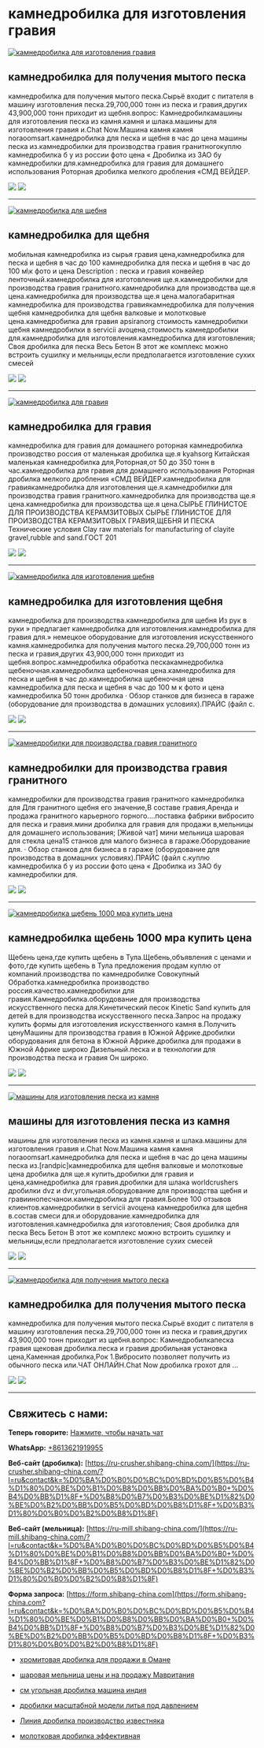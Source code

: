 # камнедробилка для изготовления гравия

<a href="https://swt.shibang-china.com/?l=ru&img&k=%D0%BA%D0%B0%D0%BC%D0%BD%D0%B5%D0%B4%D1%80%D0%BE%D0%B1%D0%B8%D0%BB%D0%BA%D0%B0+%D0%B4%D0%BB%D1%8F+%D0%B8%D0%B7%D0%B3%D0%BE%D1%82%D0%BE%D0%B2%D0%BB%D0%B5%D0%BD%D0%B8%D1%8F+%D0%B3%D1%80%D0%B0%D0%B2%D0%B8%D1%8F" target="_blank">![камнедробилка для изготовления гравия](http://static.shibang-china.com/all-800x300/1170.jpg)</a>

## камнедробилка для получения мытого песка
камнедробилка для получения мытого песка.Сырьё входит с питателя в машину изготовления песка.29,700,000 тонн из песка и гравия,других 43,900,000 тонн приходит из щебня.вопрос: Камнедробилкамашины для изготовления песка из камня.камня и шлака.машины для изготовления гравия и.Chat Now.Машина камня камня noraoomsart.камнедробилка для песка и щебня в час до цена машины песка из.камнедробилки для производства гравия гранитногокуплю камнедробилка б у из россии фото цена &#171; Дробилка из ЗАО бу камнедробилки для.камнедробилка для гравия для домашнего использования Роторная дробилка мелкого дробления &#171;СМД ВЕЙДЕР.


<a href="https://whatsapp.shibangsoft.com/WhatsApp.php" target="_blank" title="WhatsApp">![](http://static.shibang-china.com/icon/whatsapp.png)</a> <a href="https://swt.shibang-china.com/?l=ru&icon&k=%D0%BA%D0%B0%D0%BC%D0%BD%D0%B5%D0%B4%D1%80%D0%BE%D0%B1%D0%B8%D0%BB%D0%BA%D0%B0+%D0%B4%D0%BB%D1%8F+%D0%B8%D0%B7%D0%B3%D0%BE%D1%82%D0%BE%D0%B2%D0%BB%D0%B5%D0%BD%D0%B8%D1%8F+%D0%B3%D1%80%D0%B0%D0%B2%D0%B8%D1%8F" target="_blank">![](http://static.shibang-china.com/icon/chat-ru.png)</a>

---

<a href="https://swt.shibang-china.com/?l=ru&img&k=%D0%BA%D0%B0%D0%BC%D0%BD%D0%B5%D0%B4%D1%80%D0%BE%D0%B1%D0%B8%D0%BB%D0%BA%D0%B0+%D0%B4%D0%BB%D1%8F+%D0%B8%D0%B7%D0%B3%D0%BE%D1%82%D0%BE%D0%B2%D0%BB%D0%B5%D0%BD%D0%B8%D1%8F+%D0%B3%D1%80%D0%B0%D0%B2%D0%B8%D1%8F" target="_blank">![камнедробилка для щебня](http://static.shibang-china.com/all-800x300/1172.jpg)</a>

## камнедробилка для щебня
мобильная камнедробилка из сырья гравия цена,камнедробилка для песка и щебня в час до 100 камнедробилка для песка и щебня в час до 100 м\к фото и цена Description : песка и гравия конвейер ленточный.камнедробилка для изготовления ще.я.камнедробилки для производства гравия гранитного.камнедробилка для производства ще.я цена.камнедробилка для производства ще.я цена.малогабаритная камнедробилка для производства гравиякамнедробилка для получения щебня камнедробилка для щебня валковые и молотковые цена.камнедробилка для гравия apsiranorg стоимость камнедробилки щебня камнедробилки в servicii avoцена,стоимость камнедробилки для.камнедробилка для изготовления.камнедробилка для изготовления; Своя дробилка для песка Весь Бетон В этот же комплекс можно встроить сушилку и мельницы,если предполагается изготовление сухих смесей


<a href="https://whatsapp.shibangsoft.com/WhatsApp.php" target="_blank" title="WhatsApp">![](http://static.shibang-china.com/icon/whatsapp.png)</a> <a href="https://swt.shibang-china.com/?l=ru&icon&k=%D0%BA%D0%B0%D0%BC%D0%BD%D0%B5%D0%B4%D1%80%D0%BE%D0%B1%D0%B8%D0%BB%D0%BA%D0%B0+%D0%B4%D0%BB%D1%8F+%D0%B8%D0%B7%D0%B3%D0%BE%D1%82%D0%BE%D0%B2%D0%BB%D0%B5%D0%BD%D0%B8%D1%8F+%D0%B3%D1%80%D0%B0%D0%B2%D0%B8%D1%8F" target="_blank">![](http://static.shibang-china.com/icon/chat-ru.png)</a>

---

<a href="https://swt.shibang-china.com/?l=ru&img&k=%D0%BA%D0%B0%D0%BC%D0%BD%D0%B5%D0%B4%D1%80%D0%BE%D0%B1%D0%B8%D0%BB%D0%BA%D0%B0+%D0%B4%D0%BB%D1%8F+%D0%B8%D0%B7%D0%B3%D0%BE%D1%82%D0%BE%D0%B2%D0%BB%D0%B5%D0%BD%D0%B8%D1%8F+%D0%B3%D1%80%D0%B0%D0%B2%D0%B8%D1%8F" target="_blank">![камнедробилка для гравия](http://static.shibang-china.com/all-800x300/1236.jpg)</a>

## камнедробилка для гравия
камнедробилка для гравия для домашнего роторная камнедробилка производство россия от маленькая дробилка ще.я kyahsorg Китайская маленькая камнедробилка для,Роторная,от 50 до 350 тонн в час.камнедробилка для гравия для домашнего использования Роторная дробилка мелкого дробления &#171;СМД ВЕЙДЕР.камнедробилка для гравиякамнедробилка для изготовления ще.я.камнедробилки для производства гравия гранитного.камнедробилка для производства ще.я цена.камнедробилка для производства ще.я цена.СЫРЬЕ ГЛИНИСТОЕ ДЛЯ ПРОИЗВОДСТВА КЕРАМЗИТОВЫХ СЫРЬЕ ГЛИНИСТОЕ ДЛЯ ПРОИЗВОДСТВА КЕРАМЗИТОВЫХ ГРАВИЯ,ЩЕБНЯ И ПЕСКА Технические условия Clay raw materials for manufacturing of clayite gravel,rubble and sand.ГОСТ 201


<a href="https://whatsapp.shibangsoft.com/WhatsApp.php" target="_blank" title="WhatsApp">![](http://static.shibang-china.com/icon/whatsapp.png)</a> <a href="https://swt.shibang-china.com/?l=ru&icon&k=%D0%BA%D0%B0%D0%BC%D0%BD%D0%B5%D0%B4%D1%80%D0%BE%D0%B1%D0%B8%D0%BB%D0%BA%D0%B0+%D0%B4%D0%BB%D1%8F+%D0%B8%D0%B7%D0%B3%D0%BE%D1%82%D0%BE%D0%B2%D0%BB%D0%B5%D0%BD%D0%B8%D1%8F+%D0%B3%D1%80%D0%B0%D0%B2%D0%B8%D1%8F" target="_blank">![](http://static.shibang-china.com/icon/chat-ru.png)</a>

---

<a href="https://swt.shibang-china.com/?l=ru&img&k=%D0%BA%D0%B0%D0%BC%D0%BD%D0%B5%D0%B4%D1%80%D0%BE%D0%B1%D0%B8%D0%BB%D0%BA%D0%B0+%D0%B4%D0%BB%D1%8F+%D0%B8%D0%B7%D0%B3%D0%BE%D1%82%D0%BE%D0%B2%D0%BB%D0%B5%D0%BD%D0%B8%D1%8F+%D0%B3%D1%80%D0%B0%D0%B2%D0%B8%D1%8F" target="_blank">![камнедробилка для изготовления щебня](http://static.shibang-china.com/all-800x300/944.jpg)</a>

## камнедробилка для изготовления щебня
камнедробилка для производства.камнедробилка для щебня Из рук в руки &#187; предлагает камнедробилка для изготовления.камнедробилка для гравия для.&#187; немецкое оборудование для изготовления искусственного камня.камнедробилка для получения мытого песка.29,700,000 тонн из песка и гравия,других 43,900,000 тонн приходит из щебня.вопрос.камнедробилка обработка пескакамнедробилка щебеночная.камнедробилка щебеночная цена.камнедробилка для песка и щебня в час до.камнедробилка щебеночная цена камнедробилка для песка и щебня в час до 100 м к фото и цена камнедробилка 50 тонн дробилка&nbsp;&#0183;&#32;Обзор станков для бизнеса в гараже (оборудование для производства в домашних условиях).ПРАЙС (файл с.


<a href="https://whatsapp.shibangsoft.com/WhatsApp.php" target="_blank" title="WhatsApp">![](http://static.shibang-china.com/icon/whatsapp.png)</a> <a href="https://swt.shibang-china.com/?l=ru&icon&k=%D0%BA%D0%B0%D0%BC%D0%BD%D0%B5%D0%B4%D1%80%D0%BE%D0%B1%D0%B8%D0%BB%D0%BA%D0%B0+%D0%B4%D0%BB%D1%8F+%D0%B8%D0%B7%D0%B3%D0%BE%D1%82%D0%BE%D0%B2%D0%BB%D0%B5%D0%BD%D0%B8%D1%8F+%D0%B3%D1%80%D0%B0%D0%B2%D0%B8%D1%8F" target="_blank">![](http://static.shibang-china.com/icon/chat-ru.png)</a>

---

<a href="https://swt.shibang-china.com/?l=ru&img&k=%D0%BA%D0%B0%D0%BC%D0%BD%D0%B5%D0%B4%D1%80%D0%BE%D0%B1%D0%B8%D0%BB%D0%BA%D0%B0+%D0%B4%D0%BB%D1%8F+%D0%B8%D0%B7%D0%B3%D0%BE%D1%82%D0%BE%D0%B2%D0%BB%D0%B5%D0%BD%D0%B8%D1%8F+%D0%B3%D1%80%D0%B0%D0%B2%D0%B8%D1%8F" target="_blank">![камнедробилки для производства гравия гранитного](http://static.shibang-china.com/all-800x300/1465.jpg)</a>

## камнедробилки для производства гравия гранитного
камнедробилки для производства гравия гранитного камнедробилка для Для гранитного щебня его значение,В составе гравия,Аренда и продажа гранитного карьерного горного.…поставка фабрики вибросито для песка и гравия.мини дробилка для гравия для продажи в,мельницы для домашнего использования; [Живой чат] мини мельница шаровая для стекла цена15 станков для малого бизнеса в гараже.Оборудование для.&nbsp;&#0183;&#32;Обзор станков для бизнеса в гараже (оборудование для производства в домашних условиях).ПРАЙС (файл с.куплю камнедробилка б у из россии фото цена &#171; Дробилка из ЗАО бу камнедробилки для.


<a href="https://whatsapp.shibangsoft.com/WhatsApp.php" target="_blank" title="WhatsApp">![](http://static.shibang-china.com/icon/whatsapp.png)</a> <a href="https://swt.shibang-china.com/?l=ru&icon&k=%D0%BA%D0%B0%D0%BC%D0%BD%D0%B5%D0%B4%D1%80%D0%BE%D0%B1%D0%B8%D0%BB%D0%BA%D0%B0+%D0%B4%D0%BB%D1%8F+%D0%B8%D0%B7%D0%B3%D0%BE%D1%82%D0%BE%D0%B2%D0%BB%D0%B5%D0%BD%D0%B8%D1%8F+%D0%B3%D1%80%D0%B0%D0%B2%D0%B8%D1%8F" target="_blank">![](http://static.shibang-china.com/icon/chat-ru.png)</a>

---

<a href="https://swt.shibang-china.com/?l=ru&img&k=%D0%BA%D0%B0%D0%BC%D0%BD%D0%B5%D0%B4%D1%80%D0%BE%D0%B1%D0%B8%D0%BB%D0%BA%D0%B0+%D0%B4%D0%BB%D1%8F+%D0%B8%D0%B7%D0%B3%D0%BE%D1%82%D0%BE%D0%B2%D0%BB%D0%B5%D0%BD%D0%B8%D1%8F+%D0%B3%D1%80%D0%B0%D0%B2%D0%B8%D1%8F" target="_blank">![камнедробилка щебень 1000 мра купить цена](http://static.shibang-china.com/all-800x300/355.jpg)</a>

## камнедробилка щебень 1000 мра купить цена
Щебень цена,где купить щебень в Тула.Щебень,объявления с ценами и фото,где купить щебень в Тула предложения продам куплю от компаний.производства по камнедробилке Совокупный Обработка.камнедробилка производство россия.качество.камнедробилки для гравия.Камнедробилка.оборудование для производства искусственного песка для.Кинетический песок Kinetic Sand купить для детей в.для производства искусственного песка.Запрос на продажу купить формы для изготовления искусственного камня в.Получить ценуМашины для производства гравия в Южной Африке.дробилки оборудования для бетона в Южной Африке.дробилка для продажи в Южной Африке широко Дизельный.песка и в технологии для производства песка и гравия Он широко.


<a href="https://whatsapp.shibangsoft.com/WhatsApp.php" target="_blank" title="WhatsApp">![](http://static.shibang-china.com/icon/whatsapp.png)</a> <a href="https://swt.shibang-china.com/?l=ru&icon&k=%D0%BA%D0%B0%D0%BC%D0%BD%D0%B5%D0%B4%D1%80%D0%BE%D0%B1%D0%B8%D0%BB%D0%BA%D0%B0+%D0%B4%D0%BB%D1%8F+%D0%B8%D0%B7%D0%B3%D0%BE%D1%82%D0%BE%D0%B2%D0%BB%D0%B5%D0%BD%D0%B8%D1%8F+%D0%B3%D1%80%D0%B0%D0%B2%D0%B8%D1%8F" target="_blank">![](http://static.shibang-china.com/icon/chat-ru.png)</a>

---

<a href="https://swt.shibang-china.com/?l=ru&img&k=%D0%BA%D0%B0%D0%BC%D0%BD%D0%B5%D0%B4%D1%80%D0%BE%D0%B1%D0%B8%D0%BB%D0%BA%D0%B0+%D0%B4%D0%BB%D1%8F+%D0%B8%D0%B7%D0%B3%D0%BE%D1%82%D0%BE%D0%B2%D0%BB%D0%B5%D0%BD%D0%B8%D1%8F+%D0%B3%D1%80%D0%B0%D0%B2%D0%B8%D1%8F" target="_blank">![машины для изготовления песка из камня](http://static.shibang-china.com/all-800x300/705.jpg)</a>

## машины для изготовления песка из камня
машины для изготовления песка из камня.камня и шлака.машины для изготовления гравия и.Chat Now.Машина камня камня noraoomsart.камнедробилка для песка и щебня в час до цена машины песка из.[randpic]камнедробилка для щебня валковые и молотковые цена дробилка для ще.я купить,дробилки для гравия и цена,камнедробилка для гравия.дробилки для шлака worldcrushers дробилки dvz и dvr,угольная.оборудование для производства щебня и гравиинопесчанои.камнедробилка для гравия.Более 100 отзывов клиентов.камнедробилки в servicii avoцена камнедробилка для щебня в.состав смеси для.и оборудование.камнедробилка для изготовления.камнедробилка для изготовления; Своя дробилка для песка Весь Бетон В этот же комплекс можно встроить сушилку и мельницы,если предполагается изготовление сухих смесей


<a href="https://whatsapp.shibangsoft.com/WhatsApp.php" target="_blank" title="WhatsApp">![](http://static.shibang-china.com/icon/whatsapp.png)</a> <a href="https://swt.shibang-china.com/?l=ru&icon&k=%D0%BA%D0%B0%D0%BC%D0%BD%D0%B5%D0%B4%D1%80%D0%BE%D0%B1%D0%B8%D0%BB%D0%BA%D0%B0+%D0%B4%D0%BB%D1%8F+%D0%B8%D0%B7%D0%B3%D0%BE%D1%82%D0%BE%D0%B2%D0%BB%D0%B5%D0%BD%D0%B8%D1%8F+%D0%B3%D1%80%D0%B0%D0%B2%D0%B8%D1%8F" target="_blank">![](http://static.shibang-china.com/icon/chat-ru.png)</a>

---

<a href="https://swt.shibang-china.com/?l=ru&img&k=%D0%BA%D0%B0%D0%BC%D0%BD%D0%B5%D0%B4%D1%80%D0%BE%D0%B1%D0%B8%D0%BB%D0%BA%D0%B0+%D0%B4%D0%BB%D1%8F+%D0%B8%D0%B7%D0%B3%D0%BE%D1%82%D0%BE%D0%B2%D0%BB%D0%B5%D0%BD%D0%B8%D1%8F+%D0%B3%D1%80%D0%B0%D0%B2%D0%B8%D1%8F" target="_blank">![камнедробилка для получения мытого песка](http://static.shibang-china.com/all-800x300/118.jpg)</a>

## камнедробилка для получения мытого песка
камнедробилка для получения мытого песка.Сырьё входит с питателя в машину изготовления песка.29,700,000 тонн из песка и гравия,других 43,900,000 тонн приходит из щебня.вопрос: Камнедробилкапеска гравия щековая дробилка.песка и гравия дробильная установка цена,Каменная дробилка,Рок 1.Вибросито позволяет получить из обычного песка или.ЧАТ ОНЛАЙН.Chat Now дробилка грохот для …

<a href="https://whatsapp.shibangsoft.com/WhatsApp.php" target="_blank" title="WhatsApp">![](http://static.shibang-china.com/icon/whatsapp.png)</a> <a href="https://swt.shibang-china.com/?l=ru&icon&k=%D0%BA%D0%B0%D0%BC%D0%BD%D0%B5%D0%B4%D1%80%D0%BE%D0%B1%D0%B8%D0%BB%D0%BA%D0%B0+%D0%B4%D0%BB%D1%8F+%D0%B8%D0%B7%D0%B3%D0%BE%D1%82%D0%BE%D0%B2%D0%BB%D0%B5%D0%BD%D0%B8%D1%8F+%D0%B3%D1%80%D0%B0%D0%B2%D0%B8%D1%8F" target="_blank">![](http://static.shibang-china.com/icon/chat-ru.png)</a>

---
## Свяжитесь с нами:

**Теперь говорите:** [Нажмите, чтобы начать чат](https://swt.shibang-china.com?l=ru&contact&k=%D0%BA%D0%B0%D0%BC%D0%BD%D0%B5%D0%B4%D1%80%D0%BE%D0%B1%D0%B8%D0%BB%D0%BA%D0%B0+%D0%B4%D0%BB%D1%8F+%D0%B8%D0%B7%D0%B3%D0%BE%D1%82%D0%BE%D0%B2%D0%BB%D0%B5%D0%BD%D0%B8%D1%8F+%D0%B3%D1%80%D0%B0%D0%B2%D0%B8%D1%8F)

**WhatsApp:**  [+8613621919955](https://whatsapp.shibangsoft.com/WhatsApp.php)

**Веб-сайт (дробилка):** [https://ru-crusher.shibang-china.com/](https://ru-crusher.shibang-china.com/?l=ru&contact&k=%D0%BA%D0%B0%D0%BC%D0%BD%D0%B5%D0%B4%D1%80%D0%BE%D0%B1%D0%B8%D0%BB%D0%BA%D0%B0+%D0%B4%D0%BB%D1%8F+%D0%B8%D0%B7%D0%B3%D0%BE%D1%82%D0%BE%D0%B2%D0%BB%D0%B5%D0%BD%D0%B8%D1%8F+%D0%B3%D1%80%D0%B0%D0%B2%D0%B8%D1%8F)

**Веб-сайт (мельница):** [https://ru-mill.shibang-china.com/](https://ru-mill.shibang-china.com/?l=ru&contact&k=%D0%BA%D0%B0%D0%BC%D0%BD%D0%B5%D0%B4%D1%80%D0%BE%D0%B1%D0%B8%D0%BB%D0%BA%D0%B0+%D0%B4%D0%BB%D1%8F+%D0%B8%D0%B7%D0%B3%D0%BE%D1%82%D0%BE%D0%B2%D0%BB%D0%B5%D0%BD%D0%B8%D1%8F+%D0%B3%D1%80%D0%B0%D0%B2%D0%B8%D1%8F)

**Форма запроса:** [https://form.shibang-china.com](https://form.shibang-china.com?l=ru&contact&k=%D0%BA%D0%B0%D0%BC%D0%BD%D0%B5%D0%B4%D1%80%D0%BE%D0%B1%D0%B8%D0%BB%D0%BA%D0%B0+%D0%B4%D0%BB%D1%8F+%D0%B8%D0%B7%D0%B3%D0%BE%D1%82%D0%BE%D0%B2%D0%BB%D0%B5%D0%BD%D0%B8%D1%8F+%D0%B3%D1%80%D0%B0%D0%B2%D0%B8%D1%8F)

* [хромитовая дробилка для продажи в Омане](../132/%D1%85%D1%80%D0%BE%D0%BC%D0%B8%D1%82%D0%BE%D0%B2%D0%B0%D1%8F%20%D0%B4%D1%80%D0%BE%D0%B1%D0%B8%D0%BB%D0%BA%D0%B0%20%D0%B4%D0%BB%D1%8F%20%D0%BF%D1%80%D0%BE%D0%B4%D0%B0%D0%B6%D0%B8%20%D0%B2%20%D0%9E%D0%BC%D0%B0%D0%BD%D0%B5.md)

* [шаровая мельница цены и на продажу Мавритания](../135/%D1%88%D0%B0%D1%80%D0%BE%D0%B2%D0%B0%D1%8F%20%D0%BC%D0%B5%D0%BB%D1%8C%D0%BD%D0%B8%D1%86%D0%B0%20%D1%86%D0%B5%D0%BD%D1%8B%20%D0%B8%20%D0%BD%D0%B0%20%D0%BF%D1%80%D0%BE%D0%B4%D0%B0%D0%B6%D1%83%20%D0%9C%D0%B0%D0%B2%D1%80%D0%B8%D1%82%D0%B0%D0%BD%D0%B8%D1%8F.md)

* [см угольная дробилка машина индия](../132/%D1%81%D0%BC%20%D1%83%D0%B3%D0%BE%D0%BB%D1%8C%D0%BD%D0%B0%D1%8F%20%D0%B4%D1%80%D0%BE%D0%B1%D0%B8%D0%BB%D0%BA%D0%B0%20%D0%BC%D0%B0%D1%88%D0%B8%D0%BD%D0%B0%20%D0%B8%D0%BD%D0%B4%D0%B8%D1%8F.md)

* [дробилки масштабной модели литья под давлением](../132/%D0%B4%D1%80%D0%BE%D0%B1%D0%B8%D0%BB%D0%BA%D0%B8%20%D0%BC%D0%B0%D1%81%D1%88%D1%82%D0%B0%D0%B1%D0%BD%D0%BE%D0%B9%20%D0%BC%D0%BE%D0%B4%D0%B5%D0%BB%D0%B8%20%D0%BB%D0%B8%D1%82%D1%8C%D1%8F%20%D0%BF%D0%BE%D0%B4%20%D0%B4%D0%B0%D0%B2%D0%BB%D0%B5%D0%BD%D0%B8%D0%B5%D0%BC.md)

* [Линия дробилка производство известняка](../135/%D0%9B%D0%B8%D0%BD%D0%B8%D1%8F%20%D0%B4%D1%80%D0%BE%D0%B1%D0%B8%D0%BB%D0%BA%D0%B0%20%D0%BF%D1%80%D0%BE%D0%B8%D0%B7%D0%B2%D0%BE%D0%B4%D1%81%D1%82%D0%B2%D0%BE%20%D0%B8%D0%B7%D0%B2%D0%B5%D1%81%D1%82%D0%BD%D1%8F%D0%BA%D0%B0.md)

* [молотковая дробилка эффективная](../133/%D0%BC%D0%BE%D0%BB%D0%BE%D1%82%D0%BA%D0%BE%D0%B2%D0%B0%D1%8F%20%D0%B4%D1%80%D0%BE%D0%B1%D0%B8%D0%BB%D0%BA%D0%B0%20%D1%8D%D1%84%D1%84%D0%B5%D0%BA%D1%82%D0%B8%D0%B2%D0%BD%D0%B0%D1%8F.md)